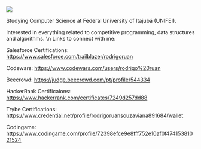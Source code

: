 <img src="https://www.codewars.com/users/rodrigo%20ruan/badges/large" href="https://www.codewars.com/users/rodrigo%20ruan" target="_blank" />

Studying Computer Science at Federal University of Itajubá (UNIFEI).

Interested in everything related to competitive programming, data structures and algorithms.
\n
Links to connect with me:

Salesforce Certifications: https://www.salesforce.com/trailblazer/rodrigoruan

Codewars: https://www.codewars.com/users/rodrigo%20ruan

Beecrowd: https://judge.beecrowd.com/pt/profile/544334

HackerRank Certificaions: https://www.hackerrank.com/certificates/7249d257dd88

Trybe Certifications: https://www.credential.net/profile/rodrigoruansouzaviana891684/wallet

Codingame: https://www.codingame.com/profile/72398efce9e8fff752e10af0f47415381021524
